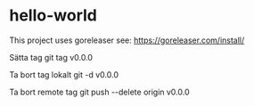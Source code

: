 # hello-world

This project uses goreleaser see: https://goreleaser.com/install/

Sätta tag 
git tag v0.0.0

Ta bort tag lokalt 
git -d v0.0.0

Ta bort remote tag 
git push --delete origin v0.0.0
